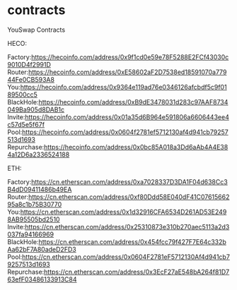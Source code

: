 # contracts
YouSwap Contracts

HECO:

Factory:https://hecoinfo.com/address/0x9f1cd0e59e78F5288E2FCf43030c9010D4f2991D
Router:https://hecoinfo.com/address/0xE58602aF2D7538ed18591070a77944Fe0CB593A8
You:https://hecoinfo.com/address/0x9364e119ad76e0346126afcbdf5c9f0189500cc5
BlackHole:https://hecoinfo.com/address/0xB9dE3478031d283c97AAF8734049Ba905d8DAB1c
Invite:https://hecoinfo.com/address/0x01a35d6B964e591806a6606443ee4c57d5e5f67f
Pool:https://hecoinfo.com/address/0x0604f2781ef5712130af4d941cb79257513d1693
Repurchase:https://hecoinfo.com/address/0x0bc85A018a3Dd6aAb4A4E384a12D6a2336524188

ETH:

Factory:https://cn.etherscan.com/address/0xa7028337D3DA1F04d638Cc3B4dD09411486b49EA
Router:https://cn.etherscan.com/address/0xf80Ddd58E040dF41C0761566295a8c1b75B30770
You:https://cn.etherscan.com/address/0x1d32916CFA6534D261AD53E2498AB95505bd2510
Invite:https://cn.etherscan.com/address/0x25310873e310b270aec5113a2d3037fa94166969
BlackHole:https://cn.etherscan.com/address/0x454fcc79f427F7E64c332bAa62bF7A80adeD2FD3
Pool:https://cn.etherscan.com/address/0x0604F2781eF5712130Af4d941cb79257513d1693
Repurchase:https://cn.etherscan.com/address/0x3EcF27aE548bA264f81D763efF03486133913C84
